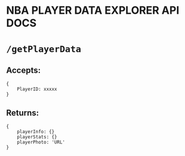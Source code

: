 # NBA PLAYER DATA EXPLORER API DOCS
# `/getPlayerData`

## Accepts:
```
{
    PlayerID: xxxxx
}
```
## Returns:
```
{
    playerInfo: {}
    playerStats: {}
    playerPhoto: 'URL'
}
```